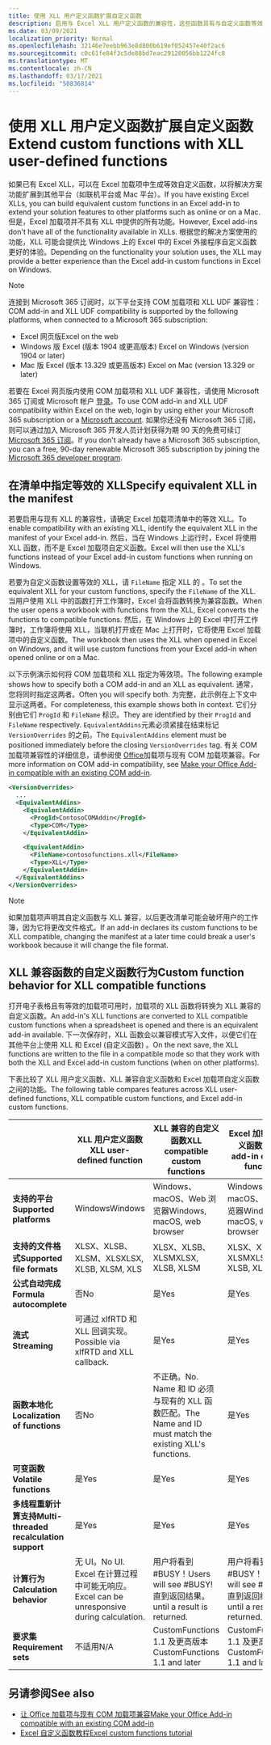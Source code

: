 ```yaml
---
title: 使用 XLL 用户定义函数扩展自定义函数
description: 启用与 Excel XLL 用户定义函数的兼容性，这些函数具有与自定义函数等效的功能
ms.date: 03/09/2021
localization_priority: Normal
ms.openlocfilehash: 32146e7eebb963e8d800b619ef052457e40f2ac6
ms.sourcegitcommit: c0c61fe84f3c5de88bd7eac29120056bb1224fc8
ms.translationtype: MT
ms.contentlocale: zh-CN
ms.lasthandoff: 03/17/2021
ms.locfileid: "50836814"
---
```

# <a name="extend-custom-functions-with-xll-user-defined-functions"></a><span data-ttu-id="ef63e-103">使用 XLL 用户定义函数扩展自定义函数</span><span class="sxs-lookup"><span data-stu-id="ef63e-103">Extend custom functions with XLL user-defined functions</span></span>

<span data-ttu-id="ef63e-104">如果已有 Excel XLL，可以在 Excel 加载项中生成等效自定义函数，以将解决方案功能扩展到其他平台（如联机平台或 Mac 平台）。</span><span class="sxs-lookup"><span data-stu-id="ef63e-104">If you have existing Excel XLLs, you can build equivalent custom functions in an Excel add-in to extend your solution features to other platforms such as online or on a Mac.</span></span> <span data-ttu-id="ef63e-105">但是，Excel 加载项并不具有 XLL 中提供的所有功能。</span><span class="sxs-lookup"><span data-stu-id="ef63e-105">However, Excel add-ins don't have all of the functionality available in XLLs.</span></span> <span data-ttu-id="ef63e-106">根据您的解决方案使用的功能，XLL 可能会提供比 Windows 上的 Excel 中的 Excel 外接程序自定义函数更好的体验。</span><span class="sxs-lookup"><span data-stu-id="ef63e-106">Depending on the functionality your solution uses, the XLL may provide a better experience than the Excel add-in custom functions in Excel on Windows.</span></span>

> [!NOTE]
> <span data-ttu-id="ef63e-107">连接到 Microsoft 365 订阅时，以下平台支持 COM 加载项和 XLL UDF 兼容性：</span><span class="sxs-lookup"><span data-stu-id="ef63e-107">COM add-in and XLL UDF compatibility is supported by the following platforms, when connected to a Microsoft 365 subscription:</span></span>
>
> - <span data-ttu-id="ef63e-108">Excel 网页版</span><span class="sxs-lookup"><span data-stu-id="ef63e-108">Excel on the web</span></span>
> - <span data-ttu-id="ef63e-109">Windows 版 Excel (版本 1904 或更高版本) </span><span class="sxs-lookup"><span data-stu-id="ef63e-109">Excel on Windows (version 1904 or later)</span></span>
> - <span data-ttu-id="ef63e-110">Mac 版 Excel (版本 13.329 或更高版本) </span><span class="sxs-lookup"><span data-stu-id="ef63e-110">Excel on Mac (version 13.329 or later)</span></span>
>
> <span data-ttu-id="ef63e-111">若要在 Excel 网页版内使用 COM 加载项和 XLL UDF 兼容性，请使用 Microsoft 365 订阅或 Microsoft 帐户 [登录](https://account.microsoft.com/account)。</span><span class="sxs-lookup"><span data-stu-id="ef63e-111">To use COM add-in and XLL UDF compatibility within Excel on the web, login by using either your Microsoft 365 subscription or a [Microsoft account](https://account.microsoft.com/account).</span></span> <span data-ttu-id="ef63e-112">如果你还没有 Microsoft 365 订阅，则可以通过加入 Microsoft 365 开发人员计划获得为期 90 天的免费可续订 [Microsoft 365 订阅](https://developer.microsoft.com/office/dev-program)。</span><span class="sxs-lookup"><span data-stu-id="ef63e-112">If you don't already have a Microsoft 365 subscription, you can a free, 90-day renewable Microsoft 365 subscription by joining the [Microsoft 365 developer program](https://developer.microsoft.com/office/dev-program).</span></span>

## <a name="specify-equivalent-xll-in-the-manifest"></a><span data-ttu-id="ef63e-113">在清单中指定等效的 XLL</span><span class="sxs-lookup"><span data-stu-id="ef63e-113">Specify equivalent XLL in the manifest</span></span>

<span data-ttu-id="ef63e-114">若要启用与现有 XLL 的兼容性，请确定 Excel 加载项清单中的等效 XLL。</span><span class="sxs-lookup"><span data-stu-id="ef63e-114">To enable compatibility with an existing XLL, identify the equivalent XLL in the manifest of your Excel add-in.</span></span> <span data-ttu-id="ef63e-115">然后，当在 Windows 上运行时，Excel 将使用 XLL 函数，而不是 Excel 加载项自定义函数。</span><span class="sxs-lookup"><span data-stu-id="ef63e-115">Excel will then use the XLL's functions instead of your Excel add-in custom functions when running on Windows.</span></span>

<span data-ttu-id="ef63e-116">若要为自定义函数设置等效的 XLL，请 `FileName` 指定 XLL 的 。</span><span class="sxs-lookup"><span data-stu-id="ef63e-116">To set the equivalent XLL for your custom functions, specify the `FileName` of the XLL.</span></span> <span data-ttu-id="ef63e-117">当用户使用 XLL 中的函数打开工作簿时，Excel 会将函数转换为兼容函数。</span><span class="sxs-lookup"><span data-stu-id="ef63e-117">When the user opens a workbook with functions from the XLL, Excel converts the functions to compatible functions.</span></span> <span data-ttu-id="ef63e-118">然后，在 Windows 上的 Excel 中打开工作簿时，工作簿将使用 XLL，当联机打开或在 Mac 上打开时，它将使用 Excel 加载项中的自定义函数。</span><span class="sxs-lookup"><span data-stu-id="ef63e-118">The workbook then uses the XLL when opened in Excel on Windows, and it will use custom functions from your Excel add-in when opened online or on a Mac.</span></span>

<span data-ttu-id="ef63e-119">以下示例演示如何将 COM 加载项和 XLL 指定为等效项。</span><span class="sxs-lookup"><span data-stu-id="ef63e-119">The following example shows how to specify both a COM add-in and an XLL as equivalent.</span></span> <span data-ttu-id="ef63e-120">通常，您将同时指定这两者。</span><span class="sxs-lookup"><span data-stu-id="ef63e-120">Often you will specify both.</span></span> <span data-ttu-id="ef63e-121">为完整，此示例在上下文中显示这两者。</span><span class="sxs-lookup"><span data-stu-id="ef63e-121">For completeness, this example shows both in context.</span></span> <span data-ttu-id="ef63e-122">它们分别由它们 `ProgId` 和 `FileName` 标识。</span><span class="sxs-lookup"><span data-stu-id="ef63e-122">They are identified by their `ProgId` and `FileName` respectively.</span></span> <span data-ttu-id="ef63e-123">`EquivalentAddins`元素必须紧接在结束标记 `VersionOverrides` 的之前。</span><span class="sxs-lookup"><span data-stu-id="ef63e-123">The `EquivalentAddins` element must be positioned immediately before the closing `VersionOverrides` tag.</span></span> <span data-ttu-id="ef63e-124">有关 COM 加载项兼容性的详细信息，请参阅使 [Office](../develop/make-office-add-in-compatible-with-existing-com-add-in.md)加载项与现有 COM 加载项兼容。</span><span class="sxs-lookup"><span data-stu-id="ef63e-124">For more information on COM add-in compatibility, see [Make your Office Add-in compatible with an existing COM add-in](../develop/make-office-add-in-compatible-with-existing-com-add-in.md).</span></span>

```xml
<VersionOverrides>
  ...
  <EquivalentAddins>
    <EquivalentAddin>
      <ProgId>ContosoCOMAddin</ProgId>
      <Type>COM</Type>
    </EquivalentAddin>

    <EquivalentAddin>
      <FileName>contosofunctions.xll</FileName>
      <Type>XLL</Type>
    </EquivalentAddin>
  </EquivalentAddins>
</VersionOverrides>
```

> [!NOTE]
> <span data-ttu-id="ef63e-125">如果加载项声明其自定义函数与 XLL 兼容，以后更改清单可能会破坏用户的工作簿，因为它将更改文件格式。</span><span class="sxs-lookup"><span data-stu-id="ef63e-125">If an add-in declares its custom functions to be XLL compatible, changing the manifest at a later time could break a user's workbook because it will change the file format.</span></span>

## <a name="custom-function-behavior-for-xll-compatible-functions"></a><span data-ttu-id="ef63e-126">XLL 兼容函数的自定义函数行为</span><span class="sxs-lookup"><span data-stu-id="ef63e-126">Custom function behavior for XLL compatible functions</span></span>

<span data-ttu-id="ef63e-127">打开电子表格且有等效的加载项可用时，加载项的 XLL 函数将转换为 XLL 兼容的自定义函数。</span><span class="sxs-lookup"><span data-stu-id="ef63e-127">An add-in's XLL functions are converted to XLL compatible custom functions when a spreadsheet is opened and there is an equivalent add-in available.</span></span> <span data-ttu-id="ef63e-128">下一次保存时，XLL 函数会以兼容模式写入文件，以便它们在其他平台上使用 XLL 和 Excel (自定义函数) 。</span><span class="sxs-lookup"><span data-stu-id="ef63e-128">On the next save, the XLL functions are written to the file in a compatible mode so that they work with both the XLL and Excel add-in custom functions (when on other platforms).</span></span>

<span data-ttu-id="ef63e-129">下表比较了 XLL 用户定义函数、XLL 兼容自定义函数和 Excel 加载项自定义函数之间的功能。</span><span class="sxs-lookup"><span data-stu-id="ef63e-129">The following table compares features across XLL user-defined functions, XLL compatible custom functions, and Excel add-in custom functions.</span></span>

|         |<span data-ttu-id="ef63e-130">XLL 用户定义函数</span><span class="sxs-lookup"><span data-stu-id="ef63e-130">XLL user-defined function</span></span> |<span data-ttu-id="ef63e-131">XLL 兼容的自定义函数</span><span class="sxs-lookup"><span data-stu-id="ef63e-131">XLL compatible custom functions</span></span> |<span data-ttu-id="ef63e-132">Excel 加载项自定义函数</span><span class="sxs-lookup"><span data-stu-id="ef63e-132">Excel add-in custom function</span></span> |
|---------|---------|---------|---------|
| <span data-ttu-id="ef63e-133">**支持的平台**</span><span class="sxs-lookup"><span data-stu-id="ef63e-133">**Supported platforms**</span></span> | <span data-ttu-id="ef63e-134">Windows</span><span class="sxs-lookup"><span data-stu-id="ef63e-134">Windows</span></span> | <span data-ttu-id="ef63e-135">Windows、macOS、Web 浏览器</span><span class="sxs-lookup"><span data-stu-id="ef63e-135">Windows, macOS, web browser</span></span> | <span data-ttu-id="ef63e-136">Windows、macOS、Web 浏览器</span><span class="sxs-lookup"><span data-stu-id="ef63e-136">Windows, macOS, web browser</span></span> |
| <span data-ttu-id="ef63e-137">**支持的文件格式**</span><span class="sxs-lookup"><span data-stu-id="ef63e-137">**Supported file formats**</span></span> | <span data-ttu-id="ef63e-138">XLSX、XLSB、XLSM、XLS</span><span class="sxs-lookup"><span data-stu-id="ef63e-138">XLSX, XLSB, XLSM, XLS</span></span> | <span data-ttu-id="ef63e-139">XLSX、XLSB、XLSM</span><span class="sxs-lookup"><span data-stu-id="ef63e-139">XLSX, XLSB, XLSM</span></span> | <span data-ttu-id="ef63e-140">XLSX、XLSB、XLSM</span><span class="sxs-lookup"><span data-stu-id="ef63e-140">XLSX, XLSB, XLSM</span></span> |
| <span data-ttu-id="ef63e-141">**公式自动完成**</span><span class="sxs-lookup"><span data-stu-id="ef63e-141">**Formula autocomplete**</span></span> | <span data-ttu-id="ef63e-142">否</span><span class="sxs-lookup"><span data-stu-id="ef63e-142">No</span></span> | <span data-ttu-id="ef63e-143">是</span><span class="sxs-lookup"><span data-stu-id="ef63e-143">Yes</span></span> | <span data-ttu-id="ef63e-144">是</span><span class="sxs-lookup"><span data-stu-id="ef63e-144">Yes</span></span> |
| <span data-ttu-id="ef63e-145">**流式**</span><span class="sxs-lookup"><span data-stu-id="ef63e-145">**Streaming**</span></span> | <span data-ttu-id="ef63e-146">可通过 xlfRTD 和 XLL 回调实现。</span><span class="sxs-lookup"><span data-stu-id="ef63e-146">Possible via xlfRTD and XLL callback.</span></span> | <span data-ttu-id="ef63e-147">是</span><span class="sxs-lookup"><span data-stu-id="ef63e-147">Yes</span></span> | <span data-ttu-id="ef63e-148">是</span><span class="sxs-lookup"><span data-stu-id="ef63e-148">Yes</span></span> |
| <span data-ttu-id="ef63e-149">**函数本地化**</span><span class="sxs-lookup"><span data-stu-id="ef63e-149">**Localization of functions**</span></span> | <span data-ttu-id="ef63e-150">否</span><span class="sxs-lookup"><span data-stu-id="ef63e-150">No</span></span> | <span data-ttu-id="ef63e-151">不正确。</span><span class="sxs-lookup"><span data-stu-id="ef63e-151">No.</span></span> <span data-ttu-id="ef63e-152">Name 和 ID 必须与现有的 XLL 函数匹配。</span><span class="sxs-lookup"><span data-stu-id="ef63e-152">The Name and ID must match the existing XLL's functions.</span></span> | <span data-ttu-id="ef63e-153">是</span><span class="sxs-lookup"><span data-stu-id="ef63e-153">Yes</span></span> |
| <span data-ttu-id="ef63e-154">**可变函数**</span><span class="sxs-lookup"><span data-stu-id="ef63e-154">**Volatile functions**</span></span> | <span data-ttu-id="ef63e-155">是</span><span class="sxs-lookup"><span data-stu-id="ef63e-155">Yes</span></span> | <span data-ttu-id="ef63e-156">是</span><span class="sxs-lookup"><span data-stu-id="ef63e-156">Yes</span></span> | <span data-ttu-id="ef63e-157">是</span><span class="sxs-lookup"><span data-stu-id="ef63e-157">Yes</span></span> |
| <span data-ttu-id="ef63e-158">**多线程重新计算支持**</span><span class="sxs-lookup"><span data-stu-id="ef63e-158">**Multi-threaded recalculation support**</span></span> | <span data-ttu-id="ef63e-159">是</span><span class="sxs-lookup"><span data-stu-id="ef63e-159">Yes</span></span> | <span data-ttu-id="ef63e-160">是</span><span class="sxs-lookup"><span data-stu-id="ef63e-160">Yes</span></span> | <span data-ttu-id="ef63e-161">是</span><span class="sxs-lookup"><span data-stu-id="ef63e-161">Yes</span></span> |
| <span data-ttu-id="ef63e-162">**计算行为**</span><span class="sxs-lookup"><span data-stu-id="ef63e-162">**Calculation behavior**</span></span> | <span data-ttu-id="ef63e-163">无 UI。</span><span class="sxs-lookup"><span data-stu-id="ef63e-163">No UI.</span></span> <span data-ttu-id="ef63e-164">Excel 在计算过程中可能无响应。</span><span class="sxs-lookup"><span data-stu-id="ef63e-164">Excel can be unresponsive during calculation.</span></span> | <span data-ttu-id="ef63e-165">用户将看到#BUSY！</span><span class="sxs-lookup"><span data-stu-id="ef63e-165">Users will see #BUSY!</span></span> <span data-ttu-id="ef63e-166">直到返回结果。</span><span class="sxs-lookup"><span data-stu-id="ef63e-166">until a result is returned.</span></span> | <span data-ttu-id="ef63e-167">用户将看到#BUSY！</span><span class="sxs-lookup"><span data-stu-id="ef63e-167">Users will see #BUSY!</span></span> <span data-ttu-id="ef63e-168">直到返回结果。</span><span class="sxs-lookup"><span data-stu-id="ef63e-168">until a result is returned.</span></span> |
| <span data-ttu-id="ef63e-169">**要求集**</span><span class="sxs-lookup"><span data-stu-id="ef63e-169">**Requirement sets**</span></span> | <span data-ttu-id="ef63e-170">不适用</span><span class="sxs-lookup"><span data-stu-id="ef63e-170">N/A</span></span> | <span data-ttu-id="ef63e-171">CustomFunctions 1.1 及更高版本</span><span class="sxs-lookup"><span data-stu-id="ef63e-171">CustomFunctions 1.1 and later</span></span> | <span data-ttu-id="ef63e-172">CustomFunctions 1.1 及更高版本</span><span class="sxs-lookup"><span data-stu-id="ef63e-172">CustomFunctions 1.1 and later</span></span> |

## <a name="see-also"></a><span data-ttu-id="ef63e-173">另请参阅</span><span class="sxs-lookup"><span data-stu-id="ef63e-173">See also</span></span>

- [<span data-ttu-id="ef63e-174">让 Office 加载项与现有 COM 加载项兼容</span><span class="sxs-lookup"><span data-stu-id="ef63e-174">Make your Office Add-in compatible with an existing COM add-in</span></span>](../develop/make-office-add-in-compatible-with-existing-com-add-in.md)
- [<span data-ttu-id="ef63e-175">Excel 自定义函数教程</span><span class="sxs-lookup"><span data-stu-id="ef63e-175">Excel custom functions tutorial</span></span>](../tutorials/excel-tutorial-create-custom-functions.md)
